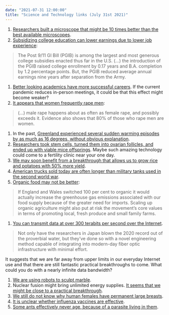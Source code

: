 ```yaml
---
date: "2021-07-31 12:00:00"
title: "Science and Technology links (July 31st 2021)"
---
```




1. [Researchers built a microscope that might be 10 times better than the best available microscopes](https://www.nature.com/articles/s41586-021-03528-w).
1. [Subsidizing college education can lower earnings due to lower job experience](https://www.nber.org/papers/w29024):<br/>

> The Post 9/11 GI Bill (PGIB) is among the largest and most generous college subsidies enacted thus far in the U.S. (&hellip;) the introduction of the PGIB raised college enrollment by 0.17 years and B.A. completion by 1.2 percentage points. But, the PGIB reduced average annual earnings nine years after separation from the Army.

1. [Better looking academics have more successful careers](https://papers.ssrn.com/sol3/papers.cfm?abstract_id=3805308). If the current pandemic reduces in-person meetings, it could be that this effect might become weaker?
1. [It appears that women frequently rape men](https://link.springer.com/article/10.1007/s12119-021-09901-1):<br/>

> (&hellip;) male rape happens about as often as female rape, and possibly exceeds it. Evidence also shows that 80% of those who rape men are women.

1. In the past, [Greenland experienced several sudden warming episodes by as much as 16 degrees, without obvious explanation](https://www.nature.com/articles/s41467-021-22241-w).
1. [Researchers took stem cells, turned them into ovarian follicles, and ended up with viable mice offsprings](https://science.sciencemag.org/content/373/6552/eabe0237). Maybe such amazing technology could come to a fertility clinic near your one day.
1. [We may soon benefit from a breakthrough that allows us to grow rice and potatoes with 50% more yield](https://www.nature.com/articles/s41587-021-00982-9).
1. [American trucks sold today are often longer than military tanks used in the second world war](https://www.dailymail.co.uk/news/article-9823577/Road-warriors-American-trucks-SUVs-longer-tanks-fought-World-War-II.html).
1. [Organic food may not be better](https://www.rationaloptimist.com/blog/organic-food-isn-t-better-for-us/):<br/>

> If England and Wales switched 100 per cent to organic it would actually increase the greenhouse gas emissions associated with our food supply because of the greater need for imports. Scaling up organic agriculture might also put at risk the movement’s core values in terms of promoting local, fresh produce and small family farms.

1. [You can transmit data at over 300 terabits per second over the Internet](https://interestingengineering.com/japan-shattered-internet-speed-record-319-terabits).<br/>

>Not only have the researchers in Japan blown the 2020 record out of the proverbial water, but they&rsquo;ve done so with a novel engineering method capable of integrating into modern-day fiber optic infrastructure with minimal effort.


It suggests that we are far away from upper limits in our everyday Internet use and that there are still fantastic practical breakthroughs to come. What could you do with a nearly infinite data bandwidth?
1. [We are using robots to sculpt marble](https://www.nytimes.com/2021/07/11/world/europe/carrara-italy-robot-sculptures.html).
1. Nuclear fusion might bring unlimited energy supplies. [It seems that we might be close to a practical breakthrough](https://www.popularmechanics.com/science/energy/a36065327/nuclear-reactor-makes-fusion-viable-by-2030/).
1. [We still do not know why human females have permanent large breasts](https://onlinelibrary.wiley.com/doi/abs/10.1111/brv.12778).
1. [It is unclear whether influenza vaccines are effective](https://pubmed.ncbi.nlm.nih.gov/32120383/).
1. [Some ants effectively never age, because of a parasite living in them](https://www.theatlantic.com/science/archive/2021/05/ant-tapeworm/618919/).


